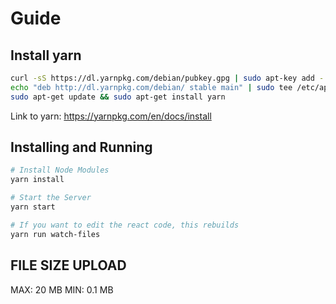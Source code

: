# Guide

## Install yarn

```sh
curl -sS https://dl.yarnpkg.com/debian/pubkey.gpg | sudo apt-key add -
echo "deb http://dl.yarnpkg.com/debian/ stable main" | sudo tee /etc/apt/sources.list.d/yarn.list
sudo apt-get update && sudo apt-get install yarn
```

Link to yarn: <https://yarnpkg.com/en/docs/install>

## Installing and Running

```sh
# Install Node Modules
yarn install

# Start the Server
yarn start

# If you want to edit the react code, this rebuilds
yarn run watch-files
```

## FILE SIZE UPLOAD

MAX: 20 MB MIN: 0.1 MB
